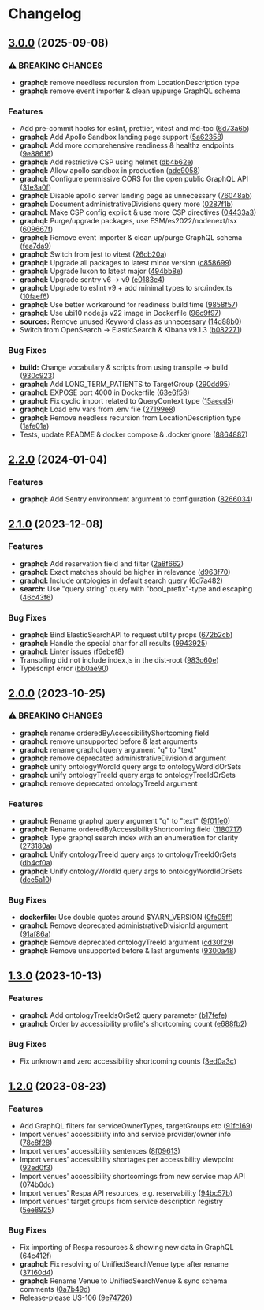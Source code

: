 # Changelog

## [3.0.0](https://github.com/City-of-Helsinki/unified-search/compare/graphql-v2.2.0...graphql-v3.0.0) (2025-09-08)


### ⚠ BREAKING CHANGES

* **graphql:** remove needless recursion from LocationDescription type
* **graphql:** remove event importer & clean up/purge GraphQL schema

### Features

* Add pre-commit hooks for eslint, prettier, vitest and md-toc ([6d73a6b](https://github.com/City-of-Helsinki/unified-search/commit/6d73a6b0c62826ad595e852332546b3046746dc5))
* **graphql:** Add Apollo Sandbox landing page support ([5a62358](https://github.com/City-of-Helsinki/unified-search/commit/5a6235846a680b893025c56dca49cde29cb5fbb4))
* **graphql:** Add more comprehensive readiness & healthz endpoints ([9e88616](https://github.com/City-of-Helsinki/unified-search/commit/9e88616f85ddccf3256e144aaaeec0f779836f33))
* **graphql:** Add restrictive CSP using helmet ([db4b62e](https://github.com/City-of-Helsinki/unified-search/commit/db4b62eaceb2bdc4bdc882d1ccdc5b09eb96be41))
* **graphql:** Allow apollo sandbox in production ([ade9058](https://github.com/City-of-Helsinki/unified-search/commit/ade9058416741a32d2d2c04b08899d6d11df7c93))
* **graphql:** Configure permissive CORS for the open public GraphQL API ([31e3a0f](https://github.com/City-of-Helsinki/unified-search/commit/31e3a0fa4cda18ab008078e15e5ac6ad49ec6e90))
* **graphql:** Disable apollo server landing page as unnecessary ([76048ab](https://github.com/City-of-Helsinki/unified-search/commit/76048abafc17adf0e9e6fb5898ae0a7e1a3dc89b))
* **graphql:** Document administrativeDivisions query more ([0287f1b](https://github.com/City-of-Helsinki/unified-search/commit/0287f1bc6d9a296f8f7d99215d5623d47e913bc7))
* **graphql:** Make CSP config explicit & use more CSP directives ([04433a3](https://github.com/City-of-Helsinki/unified-search/commit/04433a363428b8fb03714697bfb83913df750f7e))
* **graphql:** Purge/upgrade packages, use ESM/es2022/nodenext/tsx ([609667f](https://github.com/City-of-Helsinki/unified-search/commit/609667fc255531f3be50873de408056300228795))
* **graphql:** Remove event importer & clean up/purge GraphQL schema ([fea7da9](https://github.com/City-of-Helsinki/unified-search/commit/fea7da923144aee2f12e55c1e510ad646904a0bd))
* **graphql:** Switch from jest to vitest ([26cb20a](https://github.com/City-of-Helsinki/unified-search/commit/26cb20a0bafb5a09dfc242686574d03f3697ca22))
* **graphql:** Upgrade all packages to latest minor version ([c858699](https://github.com/City-of-Helsinki/unified-search/commit/c8586994a6d3f3c73575922950b264c7954f5820))
* **graphql:** Upgrade luxon to latest major ([494bb8e](https://github.com/City-of-Helsinki/unified-search/commit/494bb8e5b26dd02ec858911ecd6d6d44c9c1368c))
* **graphql:** Upgrade sentry v6 → v9 ([e0183c4](https://github.com/City-of-Helsinki/unified-search/commit/e0183c4b771ae86d777ef1ef15bdf6127500ba26))
* **graphql:** Upgrade to eslint v9 + add minimal types to src/index.ts ([10faef6](https://github.com/City-of-Helsinki/unified-search/commit/10faef642c33d7766be69fda5754e3c725c77c12))
* **graphql:** Use better workaround for readiness build time ([9858f57](https://github.com/City-of-Helsinki/unified-search/commit/9858f57f72bd8a08e4d12bab3a0890f275c1549f))
* **graphql:** Use ubi10 node.js v22 image in Dockerfile ([96c9f97](https://github.com/City-of-Helsinki/unified-search/commit/96c9f97fad4e493e937b485fdbbaeee9b315ad03))
* **sources:** Remove unused Keyword class as unnecessary ([14d88b0](https://github.com/City-of-Helsinki/unified-search/commit/14d88b00c1791cde0e9d4b25013b496c30af2ee6))
* Switch from OpenSearch → ElasticSearch & Kibana v9.1.3 ([b082271](https://github.com/City-of-Helsinki/unified-search/commit/b082271106ec987b6b80e985d1fd7411e4c73bd7))


### Bug Fixes

* **build:** Change vocabulary & scripts from using transpile → build ([930c923](https://github.com/City-of-Helsinki/unified-search/commit/930c923fb58d6721386bec5c808dc2c38906fd26))
* **graphql:** Add LONG_TERM_PATIENTS to TargetGroup ([290dd95](https://github.com/City-of-Helsinki/unified-search/commit/290dd95d45a14ec474aca2d6ba2b8904848f37ff))
* **graphql:** EXPOSE port 4000 in Dockerfile ([63e6f58](https://github.com/City-of-Helsinki/unified-search/commit/63e6f58200c547e6358067f639db33346ad43c30))
* **graphql:** Fix cyclic import related to QueryContext type ([15aecd5](https://github.com/City-of-Helsinki/unified-search/commit/15aecd53cb8e0c86743ecc37927654fee58ccf32))
* **graphql:** Load env vars from .env file ([27199e8](https://github.com/City-of-Helsinki/unified-search/commit/27199e8fb31e3c30ab2e374ccaa9f21ea362147b))
* **graphql:** Remove needless recursion from LocationDescription type ([1afe01a](https://github.com/City-of-Helsinki/unified-search/commit/1afe01a4a3de476c0b284431f838c4008a858cf6))
* Tests, update README & docker compose & .dockerignore ([8864887](https://github.com/City-of-Helsinki/unified-search/commit/886488734b7f5f1b9f7898970688e74d7c4dcab7))

## [2.2.0](https://github.com/City-of-Helsinki/unified-search/compare/graphql-v2.1.0...graphql-v2.2.0) (2024-01-04)

### Features

- **graphql:** Add Sentry environment argument to configuration ([8266034](https://github.com/City-of-Helsinki/unified-search/commit/8266034ed5cbe0868b71101417e2ea20c94d02ba))

## [2.1.0](https://github.com/City-of-Helsinki/unified-search/compare/graphql-v2.0.0...graphql-v2.1.0) (2023-12-08)

### Features

- **graphql:** Add reservation field and filter ([2a8f662](https://github.com/City-of-Helsinki/unified-search/commit/2a8f6620f4231adda0db293a9b44bbdc9925ab9d))
- **graphql:** Exact matches should be higher in relevance ([d963f70](https://github.com/City-of-Helsinki/unified-search/commit/d963f70a0d351dade34b4e5c4cdebb72567b642c))
- **graphql:** Include ontologies in default search query ([6d7a482](https://github.com/City-of-Helsinki/unified-search/commit/6d7a4824d812e9978df50779352bdd36286cf28e))
- **search:** Use "query string" query with "bool_prefix"-type and escaping ([46c43f6](https://github.com/City-of-Helsinki/unified-search/commit/46c43f6334d1b5f54853dd6141ac912a94b21932))

### Bug Fixes

- **graphql:** Bind ElasticSearchAPI to request utility props ([672b2cb](https://github.com/City-of-Helsinki/unified-search/commit/672b2cbbf48eb701f33b8ba8d18ac865ccacd17d))
- **graphql:** Handle the special char for all results ([9943925](https://github.com/City-of-Helsinki/unified-search/commit/9943925fd1a83db1048cd4d800d5b65423c0ba8f))
- **graphql:** Linter issues ([f6ebef8](https://github.com/City-of-Helsinki/unified-search/commit/f6ebef8292438244ffff1a72150bae30586cb889))
- Transpiling did not include index.js in the dist-root ([983c60e](https://github.com/City-of-Helsinki/unified-search/commit/983c60e9ff945aad8ffc4f0a59183698244620b4))
- Typescript error ([bb0ae90](https://github.com/City-of-Helsinki/unified-search/commit/bb0ae9008f065c3e60607e63c0a50239394537b0))

## [2.0.0](https://github.com/City-of-Helsinki/unified-search/compare/graphql-v1.3.0...graphql-v2.0.0) (2023-10-25)

### ⚠ BREAKING CHANGES

- **graphql:** rename orderedByAccessibilityShortcoming field
- **graphql:** remove unsupported before & last arguments
- **graphql:** rename graphql query argument "q" to "text"
- **graphql:** remove deprecated administrativeDivisionId argument
- **graphql:** unify ontologyWordId query args to ontologyWordIdOrSets
- **graphql:** unify ontologyTreeId query args to ontologyTreeIdOrSets
- **graphql:** remove deprecated ontologyTreeId argument

### Features

- **graphql:** Rename graphql query argument "q" to "text" ([9f01fe0](https://github.com/City-of-Helsinki/unified-search/commit/9f01fe0676a5e08f692102a65dfc073a139df774))
- **graphql:** Rename orderedByAccessibilityShortcoming field ([1180717](https://github.com/City-of-Helsinki/unified-search/commit/1180717e1e57689da8b0d4be430cba3b2939bbe3))
- **graphql:** Type graphql search index with an enumeration for clarity ([273180a](https://github.com/City-of-Helsinki/unified-search/commit/273180a514c749ca348461155864f16a513b8820))
- **graphql:** Unify ontologyTreeId query args to ontologyTreeIdOrSets ([db4cf0a](https://github.com/City-of-Helsinki/unified-search/commit/db4cf0ad3610a6ebcdaf8f7d25f1bb9f551b0945))
- **graphql:** Unify ontologyWordId query args to ontologyWordIdOrSets ([dce5a10](https://github.com/City-of-Helsinki/unified-search/commit/dce5a10a414976106b2f63540c5747100196dba4))

### Bug Fixes

- **dockerfile:** Use double quotes around $YARN_VERSION ([0fe05ff](https://github.com/City-of-Helsinki/unified-search/commit/0fe05ffee3dc250993ac0c3006d019a3dc724169))
- **graphql:** Remove deprecated administrativeDivisionId argument ([91af86a](https://github.com/City-of-Helsinki/unified-search/commit/91af86a0a786d0e93c690cb47cc00f64d9751176))
- **graphql:** Remove deprecated ontologyTreeId argument ([cd30f29](https://github.com/City-of-Helsinki/unified-search/commit/cd30f2956bf647e37f17065bbcc038221dd87a5e))
- **graphql:** Remove unsupported before & last arguments ([9300a48](https://github.com/City-of-Helsinki/unified-search/commit/9300a48d5f2fbfd2f657b7ed765c8d4210067c89))

## [1.3.0](https://github.com/City-of-Helsinki/unified-search/compare/graphql-v1.2.0...graphql-v1.3.0) (2023-10-13)

### Features

- **graphql:** Add ontologyTreeIdsOrSet2 query parameter ([b17fefe](https://github.com/City-of-Helsinki/unified-search/commit/b17fefe77771215b87c03aa1954258f1f518cea2))
- **graphql:** Order by accessibility profile's shortcoming count ([e688fb2](https://github.com/City-of-Helsinki/unified-search/commit/e688fb2d0fe534c40570aad2079dac935631c13f))

### Bug Fixes

- Fix unknown and zero accessibility shortcoming counts ([3ed0a3c](https://github.com/City-of-Helsinki/unified-search/commit/3ed0a3c6bf914083e45784d8a8f15650736ff564))

## [1.2.0](https://github.com/City-of-Helsinki/unified-search/compare/graphql-v1.1.0...graphql-v1.2.0) (2023-08-23)

### Features

- Add GraphQL filters for serviceOwnerTypes, targetGroups etc ([91fc169](https://github.com/City-of-Helsinki/unified-search/commit/91fc169e3f976efd920e094085c1b00871892d75))
- Import venues' accessibility info and service provider/owner info ([78c8f28](https://github.com/City-of-Helsinki/unified-search/commit/78c8f282e078a963ff2cf297ef07d38ea6200c56))
- Import venues' accessibility sentences ([8f09613](https://github.com/City-of-Helsinki/unified-search/commit/8f09613d16f35c7eda5a6e3f9b9d4feb1338c238))
- Import venues' accessibility shortages per accessibility viewpoint ([92ed0f3](https://github.com/City-of-Helsinki/unified-search/commit/92ed0f3d9d6575c3d560067b187610b66dd78e49))
- Import venues' accessibility shortcomings from new service map API ([074b0dc](https://github.com/City-of-Helsinki/unified-search/commit/074b0dcddfe532cbff7d0f76bbec857ff6cab42c))
- Import venues' Respa API resources, e.g. reservability ([94bc57b](https://github.com/City-of-Helsinki/unified-search/commit/94bc57bf644f4cdc665337a354ef9b0d116c814b))
- Import venues' target groups from service description registry ([5ee8925](https://github.com/City-of-Helsinki/unified-search/commit/5ee8925469770f1f80a5ef59e51a665601be8cdc))

### Bug Fixes

- Fix importing of Respa resources & showing new data in GraphQL ([64c412f](https://github.com/City-of-Helsinki/unified-search/commit/64c412f157c557adda497e18cf9d39314afc0ec2))
- **graphql:** Fix resolving of UnifiedSearchVenue type after rename ([37160d4](https://github.com/City-of-Helsinki/unified-search/commit/37160d4d26f053bae8144ecdeaa0877c6695810b))
- **graphql:** Rename Venue to UnifiedSearchVenue & sync schema comments ([0a7b49d](https://github.com/City-of-Helsinki/unified-search/commit/0a7b49d5a271f6c4b0b276f6aa4d851c77dd2bcb))
- Release-please US-106 ([9e74726](https://github.com/City-of-Helsinki/unified-search/commit/9e74726018e7b6264163aaf17e7fcc8740ade996))
